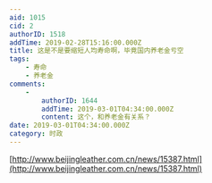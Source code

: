 ```yaml
---
aid: 1015
cid: 2
authorID: 1518
addTime: 2019-02-28T15:16:00.000Z
title: 这是不是要缩短人均寿命啊，毕竟国内养老金亏空
tags:
    - 寿命
    - 养老金
comments:
    -
        authorID: 1644
        addTime: 2019-03-01T04:34:00.000Z
        content: 这个，和养老金有关系？
date: 2019-03-01T04:34:00.000Z
category: 时政
---
```


[http://www.beijingleather.com.cn/news/15387.html](http://www.beijingleather.com.cn/news/15387.html)
